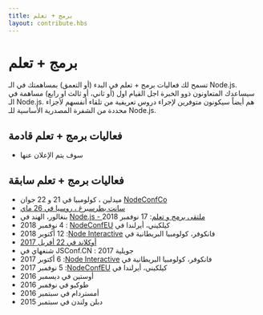 ```yaml
---
title: برمج + تعلم
layout: contribute.hbs
---
```


#  برمج + تعلم

تسمح لك فعاليات برمج + تعلم في البدء (أو التعمق) بمساهمتك في الـ Node.js. سيساعدك المتعاونون ذوو الخبرة اجل القيام اول (أو ثاني، أو ثالث او رابع) مساهمة في الـ Node.js. هم أيضاً سيكونون متوفرين لإجراء دروس تعريفية من تلقاء أنفسهم لأجزاء محددة من الشفرة المصدرية الأساسية للـ Node.js.


## فعاليات برمج + تعلم قادمة

- سوف يتم الإعلان عنها

##  فعاليات برمج + تعلم سابقة 

- ميدلين ، كولومبيا في 21 و 22 جوان [NodeConfCo](https://colombia.nodeconf.com/)
- [سانت بطرسبرغ ، روسيا في 26 ماي](https://medium.com/piterjs/code-learn-ce20d330530f)
- بنغالور، الهند في [Node.js - ملتقى برمج و تعلم](https://www.meetup.com/Polyglot-Languages-Runtimes-Java-JVM-nodejs-Swift/events/256057028/): 17 نوفمبر 2018
- كيلكيني، أيرلندا في [<span dir="rtl">NodeConfEU</span>](https://www.nodeconf.eu/) : 4 نوفمبر 2018
- فانكوفر، كولومبيا البريطانية في [<span dir="rtl">Node Interactive</span>](https://events.linuxfoundation.org/events/node-js-interactive-2018/): 12 أكتوبر 2018
- [أوكلاند في 22 أفريل 2017](https://medium.com/the-node-js-collection/code-learn-learn-how-to-contribute-to-node-js-core-8a2dbdf9be45)
- شنغهاي في JSConf.CN : جويلية 2017
- فانكوفر، كولومبيا البريطانية في [<span dir="rtl">Node Interactive</span>](http://events.linuxfoundation.org/events/node-interactive): 6 أكتوبر 2017
- كيلكيني، أيرلندا في [<span dir="rtl">NodeConfEU</span>](https://www.nodeconf.eu/): 5 نوفمبر 2017
- أوستين في ديسمبر 2016
- طوكيو في نوفمبر 2016
- أمستردام في سبتمبر 2016
- دبلن ولندن في سبتمبر 2015

